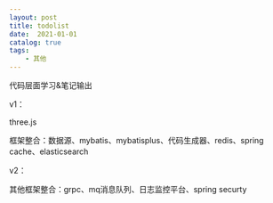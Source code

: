 ```yaml
---
layout: post
title: todolist
date:  2021-01-01
catalog: true
tags:
    - 其他
---
```

代码层面学习&笔记输出

v1：

three.js

框架整合：数据源、mybatis、mybatisplus、代码生成器、redis、spring cache、elasticsearch

v2：

其他框架整合：grpc、mq消息队列、日志监控平台、spring securty
